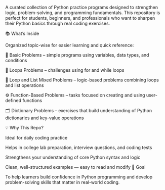 A curated collection of Python practice programs designed to strengthen logic, problem-solving, and programming fundamentals.
This repository is perfect for students, beginners, and professionals who want to sharpen their Python basics through real coding exercises.

📚 What’s Inside

Organized topic-wise for easier learning and quick reference:

🧩 Basic Problems – simple programs using variables, data types, and conditions

🔁 Loops Problems – challenges using for and while loops

🧮 Loop and List Mixed Problems – logic-based problems combining loops and list operations

⚙️ Function-Based Problems – tasks focused on creating and using user-defined functions

🗂️ Dictionary Problems – exercises that build understanding of Python dictionaries and key-value operations

💡 Why This Repo?

Ideal for daily coding practice

Helps in college lab preparation, interview questions, and coding tests

Strengthens your understanding of core Python syntax and logic

Clean, well-structured examples — easy to read and modify
🎯 Goal

To help learners build confidence in Python programming and develop problem-solving skills that matter in real-world coding.
